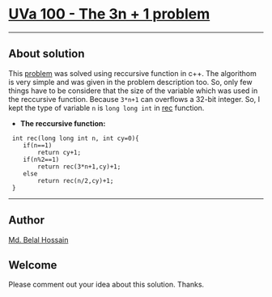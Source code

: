 # [UVa 100 - The 3n + 1 problem](https://uva.onlinejudge.org/index.php?option=com_onlinejudge&Itemid=8&category=121&page=show_problem&problem=36)

---
## About solution
This [problem](https://uva.onlinejudge.org/index.php?option=com_onlinejudge&Itemid=8&category=121&page=show_problem&problem=36) was solved using reccursive function in c++. The algorithom is very simple and was given in the problem description too.
So, only few things have to be considere that the size of the variable which was used in the reccursive function.
Because ``` 3*n+1 ``` can overflows a 32-bit integer.
So, I kept the type of variable ```n``` is ```long long int``` in [rec](https://github.com/belal-bh/Analytical_Programming/blob/master/UVa/UVaSolutions/UVa-p100/Uva-p100.cpp) function.
* **The reccursive function:**
```
 int rec(long long int n, int cy=0){
    if(n==1)
        return cy+1;
    if(n%2==1)
        return rec(3*n+1,cy)+1;
    else
        return rec(n/2,cy)+1;
 }
```
---
## Author
  [Md. Belal Hossain](https://github.com/belal-bh)
  
## Welcome
Please comment out your idea about this solution.
Thanks.
